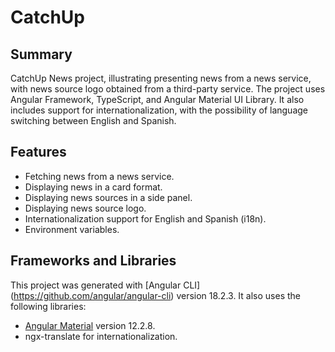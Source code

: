 # CatchUp

## Summary
CatchUp News project, illustrating presenting news from a news service, 
with news source logo obtained from a third-party service. The project uses 
Angular Framework, TypeScript, and Angular Material UI Library. It also 
includes support for internationalization, with the possibility of language 
switching between English and Spanish.

## Features
- Fetching news from a news service.
- Displaying news in a card format.
- Displaying news sources in a side panel.
- Displaying news source logo.
- Internationalization support for English and Spanish (i18n).
- Environment variables.

## Frameworks and Libraries
This project was generated with [Angular CLI]
(https://github.com/angular/angular-cli) version 18.2.3.
It also uses the following libraries:
- [Angular Material](https://material.angular.io/) version 12.2.8.
- ngx-translate for internationalization.
